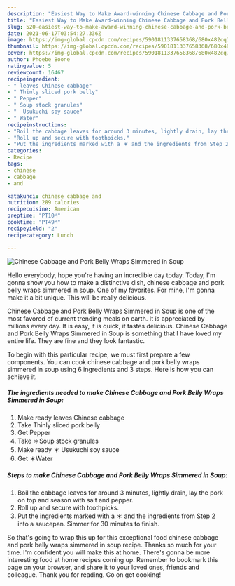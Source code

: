 ```yaml
---
description: "Easiest Way to Make Award-winning Chinese Cabbage and Pork Belly Wraps Simmered in Soup"
title: "Easiest Way to Make Award-winning Chinese Cabbage and Pork Belly Wraps Simmered in Soup"
slug: 520-easiest-way-to-make-award-winning-chinese-cabbage-and-pork-belly-wraps-simmered-in-soup
date: 2021-06-17T03:54:27.336Z
image: https://img-global.cpcdn.com/recipes/5901811337658368/680x482cq70/chinese-cabbage-and-pork-belly-wraps-simmered-in-soup-recipe-main-photo.jpg
thumbnail: https://img-global.cpcdn.com/recipes/5901811337658368/680x482cq70/chinese-cabbage-and-pork-belly-wraps-simmered-in-soup-recipe-main-photo.jpg
cover: https://img-global.cpcdn.com/recipes/5901811337658368/680x482cq70/chinese-cabbage-and-pork-belly-wraps-simmered-in-soup-recipe-main-photo.jpg
author: Phoebe Boone
ratingvalue: 5
reviewcount: 16467
recipeingredient:
- " leaves Chinese cabbage"
- " Thinly sliced pork belly"
- " Pepper"
- " Soup stock granules"
- "  Usukuchi soy sauce"
- " Water"
recipeinstructions:
- "Boil the cabbage leaves for around 3 minutes, lightly drain, lay the pork on top and season with salt and pepper."
- "Roll up and secure with toothpicks."
- "Put the ingredients marked with a ＊ and the ingredients from Step 2 into a saucepan. Simmer for 30 minutes to finish."
categories:
- Recipe
tags:
- chinese
- cabbage
- and

katakunci: chinese cabbage and 
nutrition: 289 calories
recipecuisine: American
preptime: "PT10M"
cooktime: "PT49M"
recipeyield: "2"
recipecategory: Lunch

---
```



![Chinese Cabbage and Pork Belly Wraps Simmered in Soup](https://img-global.cpcdn.com/recipes/5901811337658368/680x482cq70/chinese-cabbage-and-pork-belly-wraps-simmered-in-soup-recipe-main-photo.jpg)

Hello everybody, hope you're having an incredible day today. Today, I'm gonna show you how to make a distinctive dish, chinese cabbage and pork belly wraps simmered in soup. One of my favorites. For mine, I'm gonna make it a bit unique. This will be really delicious.



Chinese Cabbage and Pork Belly Wraps Simmered in Soup is one of the most favored of current trending meals on earth. It is appreciated by millions every day. It is easy, it is quick, it tastes delicious. Chinese Cabbage and Pork Belly Wraps Simmered in Soup is something that I have loved my entire life. They are fine and they look fantastic.


To begin with this particular recipe, we must first prepare a few components. You can cook chinese cabbage and pork belly wraps simmered in soup using 6 ingredients and 3 steps. Here is how you can achieve it.

<!--inarticleads1-->

##### The ingredients needed to make Chinese Cabbage and Pork Belly Wraps Simmered in Soup:

1. Make ready  leaves Chinese cabbage
1. Take  Thinly sliced pork belly
1. Get  Pepper
1. Take  ＊Soup stock granules
1. Make ready  ＊ Usukuchi soy sauce
1. Get  ＊Water




<!--inarticleads2-->

##### Steps to make Chinese Cabbage and Pork Belly Wraps Simmered in Soup:

1. Boil the cabbage leaves for around 3 minutes, lightly drain, lay the pork on top and season with salt and pepper.
1. Roll up and secure with toothpicks.
1. Put the ingredients marked with a ＊ and the ingredients from Step 2 into a saucepan. Simmer for 30 minutes to finish.




So that's going to wrap this up for this exceptional food chinese cabbage and pork belly wraps simmered in soup recipe. Thanks so much for your time. I'm confident you will make this at home. There's gonna be more interesting food at home recipes coming up. Remember to bookmark this page on your browser, and share it to your loved ones, friends and colleague. Thank you for reading. Go on get cooking!
